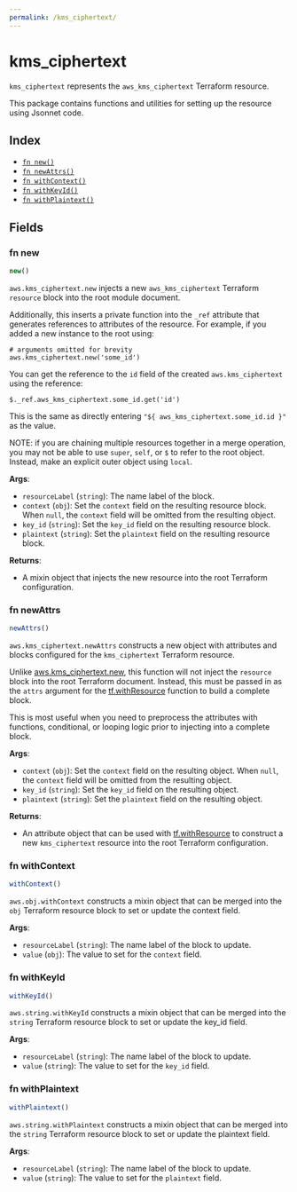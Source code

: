 ```yaml
---
permalink: /kms_ciphertext/
---
```


# kms_ciphertext

`kms_ciphertext` represents the `aws_kms_ciphertext` Terraform resource.



This package contains functions and utilities for setting up the resource using Jsonnet code.


## Index

* [`fn new()`](#fn-new)
* [`fn newAttrs()`](#fn-newattrs)
* [`fn withContext()`](#fn-withcontext)
* [`fn withKeyId()`](#fn-withkeyid)
* [`fn withPlaintext()`](#fn-withplaintext)

## Fields

### fn new

```ts
new()
```


`aws.kms_ciphertext.new` injects a new `aws_kms_ciphertext` Terraform `resource`
block into the root module document.

Additionally, this inserts a private function into the `_ref` attribute that generates references to attributes of the
resource. For example, if you added a new instance to the root using:

    # arguments omitted for brevity
    aws.kms_ciphertext.new('some_id')

You can get the reference to the `id` field of the created `aws.kms_ciphertext` using the reference:

    $._ref.aws_kms_ciphertext.some_id.get('id')

This is the same as directly entering `"${ aws_kms_ciphertext.some_id.id }"` as the value.

NOTE: if you are chaining multiple resources together in a merge operation, you may not be able to use `super`, `self`,
or `$` to refer to the root object. Instead, make an explicit outer object using `local`.

**Args**:
  - `resourceLabel` (`string`): The name label of the block.
  - `context` (`obj`): Set the `context` field on the resulting resource block. When `null`, the `context` field will be omitted from the resulting object.
  - `key_id` (`string`): Set the `key_id` field on the resulting resource block.
  - `plaintext` (`string`): Set the `plaintext` field on the resulting resource block.

**Returns**:
- A mixin object that injects the new resource into the root Terraform configuration.


### fn newAttrs

```ts
newAttrs()
```


`aws.kms_ciphertext.newAttrs` constructs a new object with attributes and blocks configured for the `kms_ciphertext`
Terraform resource.

Unlike [aws.kms_ciphertext.new](#fn-new), this function will not inject the `resource`
block into the root Terraform document. Instead, this must be passed in as the `attrs` argument for the
[tf.withResource](https://github.com/tf-libsonnet/core/tree/main/docs#fn-withresource) function to build a complete block.

This is most useful when you need to preprocess the attributes with functions, conditional, or looping logic prior to
injecting into a complete block.

**Args**:
  - `context` (`obj`): Set the `context` field on the resulting object. When `null`, the `context` field will be omitted from the resulting object.
  - `key_id` (`string`): Set the `key_id` field on the resulting object.
  - `plaintext` (`string`): Set the `plaintext` field on the resulting object.

**Returns**:
  - An attribute object that can be used with [tf.withResource](https://github.com/tf-libsonnet/core/tree/main/docs#fn-withresource) to construct a new `kms_ciphertext` resource into the root Terraform configuration.


### fn withContext

```ts
withContext()
```

`aws.obj.withContext` constructs a mixin object that can be merged into the `obj`
Terraform resource block to set or update the context field.



**Args**:
  - `resourceLabel` (`string`): The name label of the block to update.
  - `value` (`obj`): The value to set for the `context` field.


### fn withKeyId

```ts
withKeyId()
```

`aws.string.withKeyId` constructs a mixin object that can be merged into the `string`
Terraform resource block to set or update the key_id field.



**Args**:
  - `resourceLabel` (`string`): The name label of the block to update.
  - `value` (`string`): The value to set for the `key_id` field.


### fn withPlaintext

```ts
withPlaintext()
```

`aws.string.withPlaintext` constructs a mixin object that can be merged into the `string`
Terraform resource block to set or update the plaintext field.



**Args**:
  - `resourceLabel` (`string`): The name label of the block to update.
  - `value` (`string`): The value to set for the `plaintext` field.
